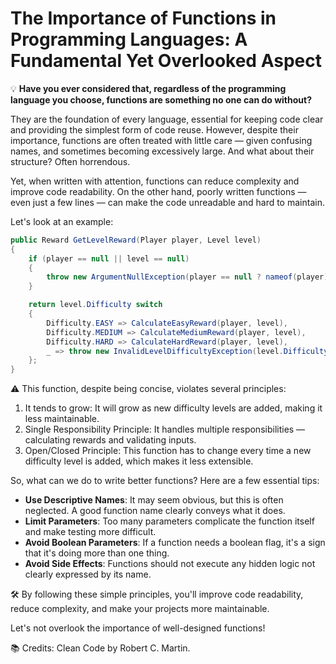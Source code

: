 # The Importance of Functions in Programming Languages: A Fundamental Yet Overlooked Aspect

💡 **Have you ever considered that, regardless of the programming language you choose, functions are something no one can do without?** 

They are the foundation of every language, essential for keeping code clear and providing the simplest form of code reuse.
However, despite their importance, functions are often treated with little care — given confusing names, and sometimes becoming excessively large. 
And what about their structure? Often horrendous.

Yet, when written with attention, functions can reduce complexity and improve code readability. On the other hand, poorly written functions — even just a few lines — can make the code unreadable and hard to maintain.

Let's look at an example:

```csharp
public Reward GetLevelReward(Player player, Level level)
{
    if (player == null || level == null)
    {
        throw new ArgumentNullException(player == null ? nameof(player) : nameof(level));
    }

    return level.Difficulty switch
    {
        Difficulty.EASY => CalculateEasyReward(player, level),
        Difficulty.MEDIUM => CalculateMediumReward(player, level),
        Difficulty.HARD => CalculateHardReward(player, level),
        _ => throw new InvalidLevelDifficultyException(level.Difficulty)
    };
}
```

⚠️ This function, despite being concise, violates several principles:

1. It tends to grow: It will grow as new difficulty levels are added, making it less maintainable.
2. Single Responsibility Principle: It handles multiple responsibilities — calculating rewards and validating inputs.
3. Open/Closed Principle: This function has to change every time a new difficulty level is added, which makes it less extensible.

So, what can we do to write better functions? Here are a few essential tips:

  - **Use Descriptive Names**: It may seem obvious, but this is often neglected. A good function name clearly conveys what it does.
  - **Limit Parameters**: Too many parameters complicate the function itself and make testing more difficult.
  - **Avoid Boolean Parameters**: If a function needs a boolean flag, it's a sign that it's doing more than one thing.
  - **Avoid Side Effects**: Functions should not execute any hidden logic not clearly expressed by its name.

🛠️ By following these simple principles, you'll improve code readability, reduce complexity, and make your projects more maintainable. 

Let's not overlook the importance of well-designed functions!

📚 Credits: Clean Code by Robert C. Martin.
